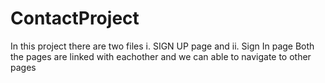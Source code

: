 # ContactProject
In this project there are two files i. SIGN UP page and ii. Sign In page
Both the pages are linked with eachother and we can able to navigate to other pages
